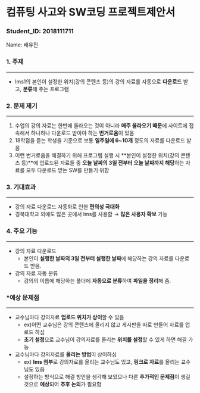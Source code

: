 # 컴퓨팅 사고와 SW코딩 프로젝트제안서

### Student_ID: 2018111711 
Name: 배유진

### 1. 주제

---

- lms1의 본인이 설정한 위치(강의 콘텐츠 등)의 강의 자료를 자동으로 **다운로드** 받고, **분류**해 주는 프로그램

### 2. 문제 제기

---

1. 수업의 강의 자료는 한번에 올라오는 것이 아니라 **매주 올라오기 때문**에 사이트에 접속해서 하나하나 다운로드 받아야 하는 **번거로움**이 있음
2. 18학점을 듣는 학생을 기준으로 보통 **일주일에 6~10개** 정도의 자료를 다운로드 받음 
3. 이런 번거로움을 해결하기 위해 프로그램 실행 시 **본인이 설정한 위치(강의 콘텐츠 등)**에 업로드된 자료들 중 **오늘 날짜의 3일 전부터 오늘 날짜까지 해당**하는 자료를 모두 다운로드 받는 SW를 만들기 위함

### 3. 기대효과

---

- 강의 자료 다운로드 자동화로 인한 **편의성 극대화**
- 경북대학교 외에도 많은 곳에서 lms를 사용함 → **많은 사용자 확보** 가능

 

### 4. 주요 기능

---

- 강의 자료 다운로드
    - 본인이 **실행한 날짜의 3일 전부터 실행한 날짜**에 해당하는 강의 자료를 다운로드 받음.
- 강의 자료 자동 분류
    - 강의의 이름에 해당하는 폴더에 **자동으로 분류**하여 **파일을 정리**해 줌.

### *예상 문제점

---

- 교수님마다 강의자료 **업로드 위치가 상이**할 수 있음
    - ex)어떤 교수님은 강의 콘텐츠에 올리지 않고 게시판을 따로 만들어 자료를 업로드 하심
    - **초기 설정**으로 교수님이 강의자료를 올리는 **위치를 설정**할 수 있게 하면 해결 가능
- 교수님마다 강의자료를 **올리는 방법**이 상이하심
    - ex) **lms 첨부**로 강의자료를 올리는 교수님도 있고, **링크로 자료**를 올리는 교수님도 있음
    - 설정하는 방식으로 해결 방안을 생각해 보았으나 다른 **추가적인 문제점**이 생길 것으로 **예상**되어 **추후 논의**가 필요함